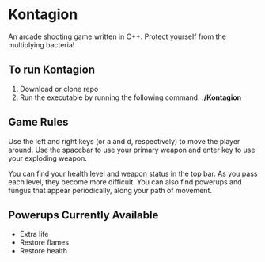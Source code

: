 # Kontagion
An arcade shooting game written in C++. Protect yourself from the multiplying bacteria!

## To run Kontagion
1. Download or clone repo
2. Run the executable by running the following command:
   **./Kontagion**

## Game Rules
Use the left and right keys (or a and d, respectively) to move the player around. Use the spacebar to use your primary weapon and enter key to use your exploding weapon. 

You can find your health level and weapon status in the top bar. As you pass each level, they become more difficult. You can also find powerups and fungus that appear periodically, along your path of movement.

## Powerups Currently Available
* Extra life
* Restore flames
* Restore health
